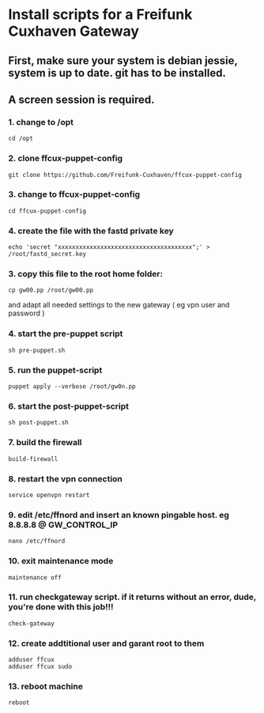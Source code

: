 # Install scripts for a Freifunk Cuxhaven Gateway

## First, make sure your system is debian jessie, system is up to date. git has to be installed.
## A screen session is required. 

### 1. change to /opt
    cd /opt

### 2. clone ffcux-puppet-config
    git clone https://github.com/Freifunk-Cuxhaven/ffcux-puppet-config
    
### 3. change to ffcux-puppet-config
    cd ffcux-puppet-config

### 4. create the file with the fastd private key
    echo 'secret "xxxxxxxxxxxxxxxxxxxxxxxxxxxxxxxxxxxxxx";' > /root/fastd_secret.key

### 3. copy this file to the root home folder:
    cp gw00.pp /root/gw00.pp
    
and adapt all needed settings to the new gateway ( eg vpn user and password ) 

### 4. start the pre-puppet script
    sh pre-puppet.sh
    
### 5. run the puppet-script
    puppet apply --verbose /root/gw0n.pp
    
### 6. start the post-puppet-script
    sh post-puppet.sh
    
### 7. build the firewall
    build-firewall
    
### 8. restart the vpn connection
    service openvpn restart
    
### 9. edit /etc/ffnord and insert an known pingable host. eg 8.8.8.8 @ GW_CONTROL_IP
    nano /etc/ffnord
    
### 10. exit maintenance mode
    maintenance off
    
### 11. run checkgateway script. if it returns without an error, dude, you're done with this job!!!
    check-gateway

### 12. create addtitional user and garant root to them

    adduser ffcux
    adduser ffcux sudo
    
### 13. reboot machine
    reboot
